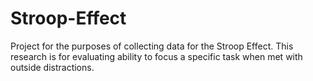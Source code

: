 # Stroop-Effect
Project for the purposes of collecting data for the Stroop Effect. This research is for evaluating ability to focus a specific task when met with outside distractions. 
